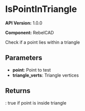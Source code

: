 # IsPointInTriangle

**API Version:** 1.0.0

**Component:** RebelCAD

Check if a point lies within a triangle

## Parameters

- **point**: Point to test
- **triangle_verts**: Triangle vertices

## Returns

: true if point is inside triangle

